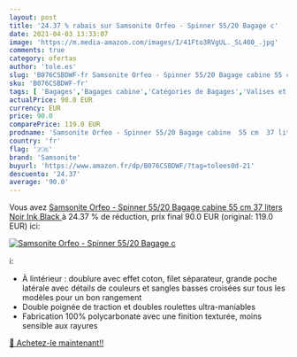 ```yaml
---
layout: post
title: '24.37 % rabais sur Samsonite Orfeo - Spinner 55/20 Bagage c'
date: 2021-04-03 13:33:07
image: 'https://m.media-amazon.com/images/I/41Fto3RVgUL._SL400_.jpg'
comments: true
category: ofertas
author: 'tole.es'
slug: 'B076CSBDWF-fr Samsonite Orfeo - Spinner 55/20 Bagage cabine 55 cm 37...'
sku: 'B076CSBDWF-fr'
tags: [ 'Bagages','Bagages cabine','Catégories de Bagages','Valises et sacs de voyage','samsonite', ]
actualPrice: 90.0 EUR
currency: EUR
price: 90.0
comparePrice: 119.0 EUR
prodname: 'Samsonite Orfeo - Spinner 55/20 Bagage cabine  55 cm  37 liters  Noir  Ink Black '
country: 'fr'
flag: '🇫🇷'
brand: 'Samsonite'
buyurl: 'https://www.amazon.fr/dp/B076CSBDWF/?tag=tolees0d-21'
descuento: '24.37'
average: '90.0'
---
```


Vous avez [Samsonite Orfeo - Spinner 55/20 Bagage cabine  55 cm  37 liters  Noir  Ink Black ](https://www.amazon.fr/dp/B076CSBDWF/?tag=tolees0d-21)  à  24.37 % de réduction, prix final  90.0 EUR (original: 119.0 EUR) ici:

[![Samsonite Orfeo - Spinner 55/20 Bagage c](https://m.media-amazon.com/images/I/41Fto3RVgUL._SL400_.jpg)](https://www.amazon.fr/dp/B076CSBDWF/?tag=tolees0d-21)

ℹ️:

- À lintérieur : doublure avec effet coton, filet séparateur, grande poche latérale avec détails de couleurs et sangles basses croisées sur tous les modèles pour un bon rangement
- Double poignée de traction et doubles roulettes ultra-maniables
- Fabrication 100% polycarbonate avec une finition texturée, moins sensible aux rayures

[🛒 Achetez-le maintenant!!](https://www.amazon.fr/dp/B076CSBDWF/?tag=tolees0d-21)
